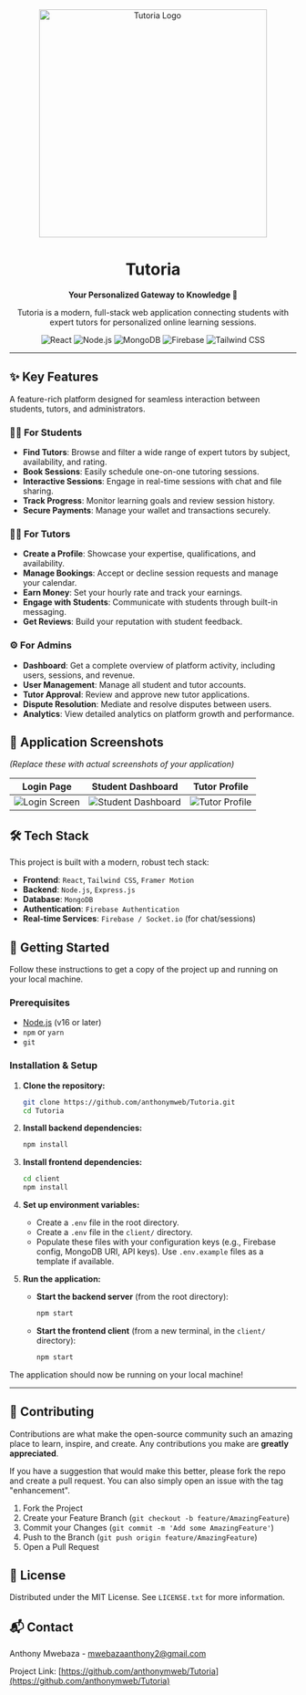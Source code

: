 <div align="center">
  <img src="https://via.placeholder.com/400x150.png?text=Tutoria+Logo" alt="Tutoria Logo" width="400"/>
  <h1>Tutoria</h1>
  <p><strong>Your Personalized Gateway to Knowledge 🚀</strong></p>
  <p>
    Tutoria is a modern, full-stack web application connecting students with expert tutors for personalized online learning sessions.
  </p>

  <!-- Badges -->
  <p>
    <img src="https://img.shields.io/badge/React-20232A?style=for-the-badge&logo=react&logoColor=61DAFB" alt="React">
    <img src="https://img.shields.io/badge/Node.js-339933?style=for-the-badge&logo=nodedotjs&logoColor=white" alt="Node.js">
    <img src="https://img.shields.io/badge/MongoDB-4EA94B?style=for-the-badge&logo=mongodb&logoColor=white" alt="MongoDB">
    <img src="https://img.shields.io/badge/Firebase-FFCA28?style=for-the-badge&logo=firebase&logoColor=black" alt="Firebase">
    <img src="https://img.shields.io/badge/Tailwind_CSS-38B2AC?style=for-the-badge&logo=tailwind-css&logoColor=white" alt="Tailwind CSS">
  </p>
</div>

---

## ✨ Key Features

A feature-rich platform designed for seamless interaction between students, tutors, and administrators.

### 👩‍🎓 For Students
*   **Find Tutors**: Browse and filter a wide range of expert tutors by subject, availability, and rating.
*   **Book Sessions**: Easily schedule one-on-one tutoring sessions.
*   **Interactive Sessions**: Engage in real-time sessions with chat and file sharing.
*   **Track Progress**: Monitor learning goals and review session history.
*   **Secure Payments**: Manage your wallet and transactions securely.

### 👨‍🏫 For Tutors
*   **Create a Profile**: Showcase your expertise, qualifications, and availability.
*   **Manage Bookings**: Accept or decline session requests and manage your calendar.
*   **Earn Money**: Set your hourly rate and track your earnings.
*   **Engage with Students**: Communicate with students through built-in messaging.
*   **Get Reviews**: Build your reputation with student feedback.

### ⚙️ For Admins
*   **Dashboard**: Get a complete overview of platform activity, including users, sessions, and revenue.
*   **User Management**: Manage all student and tutor accounts.
*   **Tutor Approval**: Review and approve new tutor applications.
*   **Dispute Resolution**: Mediate and resolve disputes between users.
*   **Analytics**: View detailed analytics on platform growth and performance.

## 📸 Application Screenshots

*(Replace these with actual screenshots of your application)*

| Login Page | Student Dashboard | Tutor Profile |
| :---: | :---: | :---: |
| <img src="https://via.placeholder.com/300x200.png?text=Login+Screen" alt="Login Screen"> | <img src="https://via.placeholder.com/300x200.png?text=Student+Dashboard" alt="Student Dashboard"> | <img src="https://via.placeholder.com/300x200.png?text=Tutor+Profile" alt="Tutor Profile"> |


## 🛠️ Tech Stack

This project is built with a modern, robust tech stack:

-   **Frontend**: `React`, `Tailwind CSS`, `Framer Motion`
-   **Backend**: `Node.js`, `Express.js`
-   **Database**: `MongoDB`
-   **Authentication**: `Firebase Authentication`
-   **Real-time Services**: `Firebase / Socket.io` (for chat/sessions)

## 🚀 Getting Started

Follow these instructions to get a copy of the project up and running on your local machine.

### Prerequisites

-   [Node.js](https://nodejs.org/) (v16 or later)
-   `npm` or `yarn`
-   `git`

### Installation & Setup

1.  **Clone the repository:**
    ```sh
    git clone https://github.com/anthonymweb/Tutoria.git
    cd Tutoria
    ```

2.  **Install backend dependencies:**
    ```sh
    npm install
    ```

3.  **Install frontend dependencies:**
    ```sh
    cd client
    npm install
    ```

4.  **Set up environment variables:**
    -   Create a `.env` file in the root directory.
    -   Create a `.env` file in the `client/` directory.
    -   Populate these files with your configuration keys (e.g., Firebase config, MongoDB URI, API keys). Use `.env.example` files as a template if available.

5.  **Run the application:**
    -   **Start the backend server** (from the root directory):
        ```sh
        npm start
        ```
    -   **Start the frontend client** (from a new terminal, in the `client/` directory):
        ```sh
        npm start
        ```

The application should now be running on your local machine!

---

## 🤝 Contributing

Contributions are what make the open-source community such an amazing place to learn, inspire, and create. Any contributions you make are **greatly appreciated**.

If you have a suggestion that would make this better, please fork the repo and create a pull request. You can also simply open an issue with the tag "enhancement".

1.  Fork the Project
2.  Create your Feature Branch (`git checkout -b feature/AmazingFeature`)
3.  Commit your Changes (`git commit -m 'Add some AmazingFeature'`)
4.  Push to the Branch (`git push origin feature/AmazingFeature`)
5.  Open a Pull Request

## 📜 License

Distributed under the MIT License. See `LICENSE.txt` for more information.

## 📬 Contact

Anthony Mwebaza - [mwebazaanthony2@gmail.com](mailto:mwebazaanthony2@gmail.com)

Project Link: [https://github.com/anthonymweb/Tutoria](https://github.com/anthonymweb/Tutoria) 